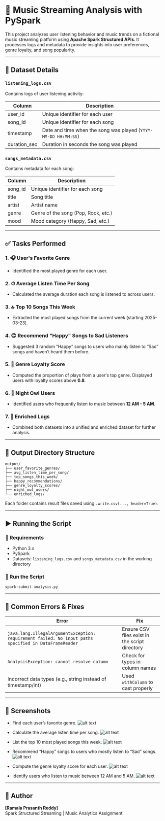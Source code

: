 # 🎵 Music Streaming Analysis with PySpark

This project analyzes user listening behavior and music trends on a fictional music streaming platform using **Apache Spark Structured APIs**. It processes logs and metadata to provide insights into user preferences, genre loyalty, and song popularity.

---

## 📁 Dataset Details

### `listening_logs.csv`
Contains logs of user listening activity:

| Column     | Description                          |
|------------|--------------------------------------|
| user_id    | Unique identifier for each user      |
| song_id    | Unique identifier for each song      |
| timestamp  | Date and time when the song was played (`YYYY-MM-DD HH:MM:SS`) |
| duration_sec | Duration in seconds the song was played |

### `songs_metadata.csv`
Contains metadata for each song:

| Column   | Description                        |
|----------|------------------------------------|
| song_id  | Unique identifier for each song    |
| title    | Song title                         |
| artist   | Artist name                        |
| genre    | Genre of the song (Pop, Rock, etc.)|
| mood     | Mood category (Happy, Sad, etc.)   |

---

## ✅ Tasks Performed

### 1. 🎧 User's Favorite Genre
- Identified the most played genre for each user.

### 2. ⏱ Average Listen Time Per Song
- Calculated the average duration each song is listened to across users.

### 3. 🔝 Top 10 Songs This Week
- Extracted the most played songs from the current week (starting 2025-03-23).

### 4. 😊 Recommend "Happy" Songs to Sad Listeners
- Suggested 3 random “Happy” songs to users who mainly listen to “Sad” songs and haven’t heard them before.

### 5. 💯 Genre Loyalty Score
- Computed the proportion of plays from a user's top genre. Displayed users with loyalty scores above **0.8**.

### 6. 🌙 Night Owl Users
- Identified users who frequently listen to music between **12 AM – 5 AM**.

### 7. 🧾 Enriched Logs
- Combined both datasets into a unified and enriched dataset for further analysis.

---

## 📂 Output Directory Structure

```
output/
├── user_favorite_genres/
├── avg_listen_time_per_song/
├── top_songs_this_week/
├── happy_recommendations/
├── genre_loyalty_scores/
├── night_owl_users/
└── enriched_logs/
```

Each folder contains result files saved using `.write.csv(..., header=True)`.

---

## ▶️ Running the Script

### 🔧 Requirements
- Python 3.x
- PySpark
- Datasets: `listening_logs.csv` and `songs_metadata.csv` in the working directory

### 📜 Run the Script
```bash
spark-submit analysis.py
```

---

## 💠 Common Errors & Fixes

| Error | Fix |
|------|-----|
| `java.lang.IllegalArgumentException: requirement failed: No input paths specified in DataFrameReader` | Ensure CSV files exist in the script directory |
| `AnalysisException: cannot resolve column` | Check for typos in column names |
| Incorrect data types (e.g., string instead of timestamp/int) | Used `withColumn` to cast properly |

---

## 📸 Screenshots

* Find each user’s favorite genre.
![alt text](1.png)

* Calculate the average listen time per song.
![alt text](2.png)

* List the top 10 most played songs this week.
![alt text](3.png)

* Recommend “Happy” songs to users who mostly listen to “Sad” songs.
![alt text](4.png)

* Compute the genre loyalty score for each user.
![alt text](5.png)

* Identify users who listen to music between 12 AM and 5 AM.
![alt text](6.png)





---

## 🧠 Author

**[Ramala Prasanth Reddy]**  
Spark Structured Streaming | Music Analytics Assignment

